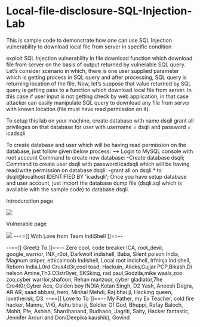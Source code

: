 # Local-file-disclosure-SQL-Injection-Lab
This is sample code to demonstrate how one can use SQL Injection vulnerability to download local file from server in specific condition

exploit SQL Injection vulnerability in file download function which download file from server on the basis of output 
returned by vulnerable SQL query. 
Let’s consider scenario in which, there is one user supplied parameter which is getting process in SQL query and after processing, SQL query is returning location of the file. Now, let’s suppose that value returned by SQL query is getting pass to a function which download local file from server. In this case if user input is not getting check by web application, in that case attacker can easily manipulate SQL query to download any file from server with known location (file must have read permission on it).

To setup this lab on your machine, create database with name dsqli
grant all privileges on that database for user with 
username = dsqli
and 
password = icadsqli

To create database and user which will be having read permission on the 
database, just follow given below process: --> Login to MySQL console with root account 
Command to create new database: -Create database dsqli;
Command to create user dsqli with password icadsqli which will be 
having read/write permission on database dsqli: -grant all on dsqli.* to dsqli@localhost IDENTIFIED BY 'icadsqli';
Once you have setup database and user account, just import the database 
dump file (dsqli.sql which is available with the sample code) to database dsqli.

Introdunction page

<img src="https://github.com/incredibleindishell/Local-file-disclosure-SQL-Injection-Lab/blob/master/hom.png">

Vulnerable page

<img src="https://github.com/incredibleindishell/Local-file-disclosure-SQL-Injection-Lab/blob/master/download.png">
--==[[ With Love from Team IndiShell ]]==--

--==[[ Greetz To ]]==--
Zero cool, code breaker ICA, root_devil, google_warrior, INX_r0ot, Darkwolf indishell,
Baba, Silent poison India, Magnum sniper, ethicalnoob Indishell, Local root indishell, Irfninja 
indishell, Reborn India,L0rd Crus4d3r,cool toad, Hackuin, Alicks,Gujjar PCP,Bikash,Di nelson 
Amine,Th3 D3str0yer, SKSking, rad paul,Godzila,mike waals,zoo zoo,cyber warrior,shafoon, 
Rehan manzoor, cyber gladiator,7he Cre4t0r,Cyber Ace, Golden boy INDIA,Ketan Singh,  D2
Yash, Aneesh Dogra, AR AR, saad abbasi, hero, Minhal Mehdi, Raj bhai ji, Hacking queen,
lovetherisk, D3.
--==[[ Love to To ]]==--
My Father, my Ex Teacher, cold fire hacker, Mannu, ViKi, Ashu bhai ji, Soldier Of God, Bhuppi,
Rafay Baloch, Mohit, Ffe, Ashish, Shardhanand, Budhaoo, Jagriti, Salty, Hacker fantastic, 
Jennifer Arcuri and Don(Deepika kaushik), Govind
